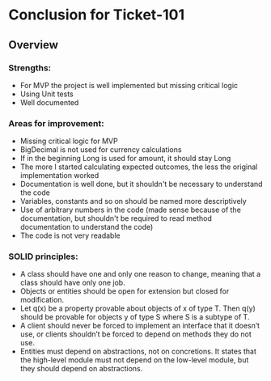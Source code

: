 # Conclusion for Ticket-101

## Overview

### Strengths:

- For MVP the project is well implemented but missing critical logic
- Using Unit tests
- Well documented



### Areas for improvement:
- Missing critical logic for MVP
- BigDecimal is not used for currency calculations
- If in the beginning Long is used for amount, it should stay Long
- The more I started calculating expected outcomes, the less the original implementation worked
- Documentation is well done, but it shouldn't be necessary to understand the code
- Variables, constants and so on should be named more descriptively
- Use of arbitrary numbers in the code (made sense because of the documentation, but shouldn't be required to read method documentation to understand the code)
- The code is not very readable



### SOLID principles:
- A class should have one and only one reason to change, meaning that a class should have only one job.
- Objects or entities should be open for extension but closed for modification.
- Let q(x) be a property provable about objects of x of type T. Then q(y) should be provable for objects y of type S where S is a subtype of T.
- A client should never be forced to implement an interface that it doesn’t use, or clients shouldn’t be forced to depend on methods they do not use.
- Entities must depend on abstractions, not on concretions. It states that the high-level module must not depend on the low-level module, but they should depend on abstractions.
